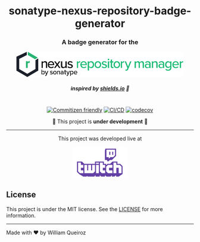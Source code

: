 <h1 align="center">sonatype-nexus-repository-badge-generator</h1>

<h3 align="center">A badge generator for the</h3>

<p align="center">
  <a href="https://help.sonatype.com/repomanager3">
    <img
      src="docs/assets/sonatype-nexus-repository-logo.png"
      width="450"
    />
  </a>
</p>
<h5 align="center">
  <i>inspired by <a href="https://shields.io/">shields.io</a></i> 🚀
  <br/>
  <br/>
</h5>

<div align="center">

[![Commitizen friendly](https://img.shields.io/badge/commitizen-friendly-brightgreen.svg?style)](http://commitizen.github.io/cz-cli/)
[![CI/CD](https://github.com/wnqueiroz/sonatype-nexus-repository-badge-generator/actions/workflows/ci-cd.yml/badge.svg?branch=main)](https://github.com/wnqueiroz/sonatype-nexus-repository-badge-generator/actions/workflows/ci-cd.yml)
[![codecov](https://codecov.io/gh/wnqueiroz/sonatype-nexus-repository-badge-generator/branch/main/graph/badge.svg?token=XBR3N8W4EX)](https://codecov.io/gh/wnqueiroz/sonatype-nexus-repository-badge-generator)

</div>

<p align="center">
  🚧 This project is <b>under development</b> 🚧
</p>

---

<p align="center">This project was developed live at</p>
<p align="center">
  <a href="https://www.twitch.tv/wnqueiroz">
    <img src="docs/assets/twitch-logo.png" width="150" />
  </a>
</p>

## License

This project is under the MIT license. See the [LICENSE](./LICENSE) for more information.

---

Made with ❤️ by William Queiroz
